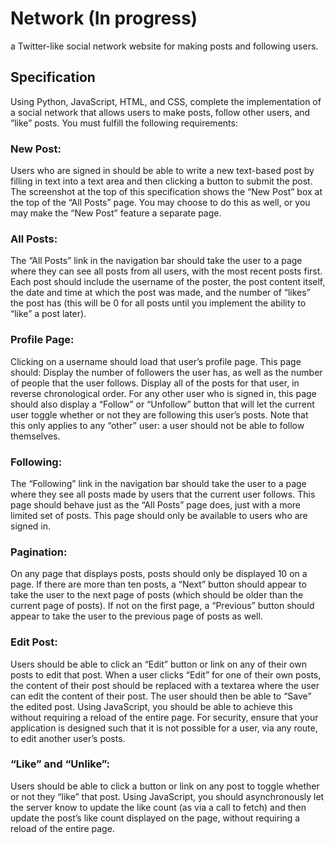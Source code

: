# Network (In progress)
 
a Twitter-like social network website for making posts and following users.


##  Specification

   Using Python, JavaScript, HTML, and CSS, complete the implementation of a social network that allows users to make posts, follow other users, and “like” posts. You  must fulfill the following requirements:
    

   ### New Post:     
   Users who are signed in should be able to write a new text-based post by filling in text into a text area and then clicking a button to submit the post.
   The screenshot at the top of this specification shows the “New Post” box at the top of the “All Posts” page. You may choose to do this as well, or you may     make the “New Post” feature a separate page.
        
        
   ### All Posts: 
   The “All Posts” link in the navigation bar should take the user to a page where they can see all posts from all users, with the most recent posts first. Each post should include the username of the poster, the post content itself, the date and time at which the post was made, and the number of “likes” the post has (this will be 0 for all posts until you implement the ability to “like” a post later).
    
    
   ### Profile Page: 
   Clicking on a username should load that user’s profile page. This page should:
   Display the number of followers the user has, as well as the number of people that the user follows.
   Display all of the posts for that user, in reverse chronological order.
   For any other user who is signed in, this page should also display a “Follow” or “Unfollow” button that will let the current user toggle whether or not they are following this user’s posts. Note that this only applies to any “other” user: a user should not be able to follow themselves.
        
        
   ### Following: 
   The “Following” link in the navigation bar should take the user to a page where they see all posts made by users that the current user follows.
   This page should behave just as the “All Posts” page does, just with a more limited set of posts.
   This page should only be available to users who are signed in.
        
        
   ### Pagination: 
   On any page that displays posts, posts should only be displayed 10 on a page. If there are more than ten posts, a “Next” button should appear to take the user to      the next page of posts (which should be older than the current page of posts). If not on the first page, a “Previous” button should appear to take the user to        the previous page of posts as well.
        
   ### Edit Post: 
   Users should be able to click an “Edit” button or link on any of their own posts to edit that post.
   When a user clicks “Edit” for one of their own posts, the content of their post should be replaced with a textarea where the user can edit the content of their       post.
   The user should then be able to “Save” the edited post. Using JavaScript, you should be able to achieve this without requiring a reload of the entire page.
   For security, ensure that your application is designed such that it is not possible for a user, via any route, to edit another user’s posts.
        
   ### “Like” and “Unlike”: 
   Users should be able to click a button or link on any post to toggle whether or not they “like” that post.
   Using JavaScript, you should asynchronously let the server know to update the like count (as via a call to fetch) and then update the post’s like count displayed     on the page, without requiring a reload of the entire page.
